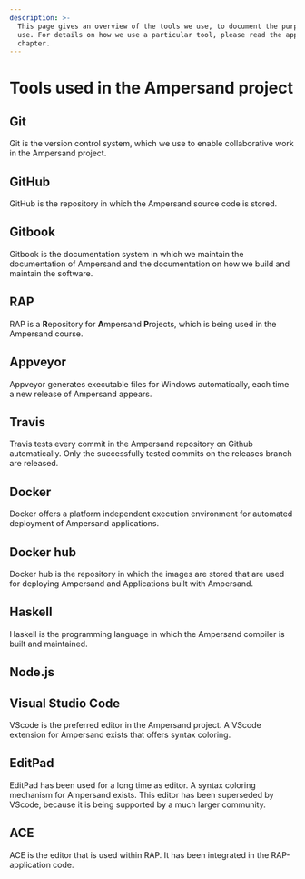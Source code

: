 ```yaml
---
description: >-
  This page gives an overview of the tools we use, to document the purpose of
  use. For details on how we use a particular tool, please read the appropriate
  chapter.
---
```


# Tools used in the Ampersand project

## Git

Git is the version control system, which we use to enable collaborative work in the Ampersand project.

## GitHub

GitHub is the repository in which the Ampersand source code is stored.

## Gitbook

Gitbook is the documentation system in which we maintain the documentation of Ampersand and the documentation on how we build and maintain the software.

## RAP

RAP is a **R**epository for **A**mpersand **P**rojects, which is being used in the Ampersand course.

## Appveyor

Appveyor generates executable files for Windows automatically, each time a new release of Ampersand appears.

## Travis

Travis tests every commit in the Ampersand repository on Github automatically. Only the successfully tested commits on the releases branch are released.

## Docker

Docker offers a platform independent execution environment for automated deployment of Ampersand applications.

## Docker hub

Docker hub is the repository in which the images are stored that are used for deploying Ampersand and Applications built with Ampersand.

## Haskell

Haskell is the programming language in which the Ampersand compiler is built and maintained.

## Node.js

## Visual Studio Code

VScode is the preferred editor in the Ampersand project. A VScode extension for Ampersand exists that offers syntax coloring.

## EditPad

EditPad has been used for a long time as editor. A syntax coloring mechanism for Ampersand exists. This editor has been superseded by VScode, because it is being supported by a much larger community.

## ACE

ACE is the editor that is used within RAP. It has been integrated in the RAP-application code.





